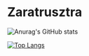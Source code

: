 # Zaratrusztra
<!-- [![Anurag's GitHub stats](https://github-readme-stats.vercel.app/api?username=Zaratrusztra)](https://github.com/Zaratrusztra/github-readme-stats) -->
<!-- [![Readme Card](https://github-readme-stats.vercel.app/api/pin/?username=Zaratrusztra&repo=github-readme-stats)](https://github.com/anuraghazra/github-readme-stats)
 -->
![Anurag's GitHub stats](https://github-readme-stats.vercel.app/api?username=Zaratrusztra&show_icons=true&theme=radical)

[![Top Langs](https://github-readme-stats.vercel.app/api/top-langs/?username=Zaratrusztra)](https://github.com/anuraghazra/github-readme-stats)

